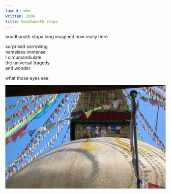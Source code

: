 ```yaml
---
layout: mbm
written: 2006
title: Boudhanath stupa
---
```


<div class="poem">
boudhanath stupa  
long imagined  
now really here
 
surprised sorrowing  
nameless immense  
I circumambulate  
the universal tragedy  
and wonder
 
what those eyes see
</div>

!["Boudhanath, Katmandu"](/assets/images/pilg1/boudhanath.jpg "Boudhanath, Katmandu")
